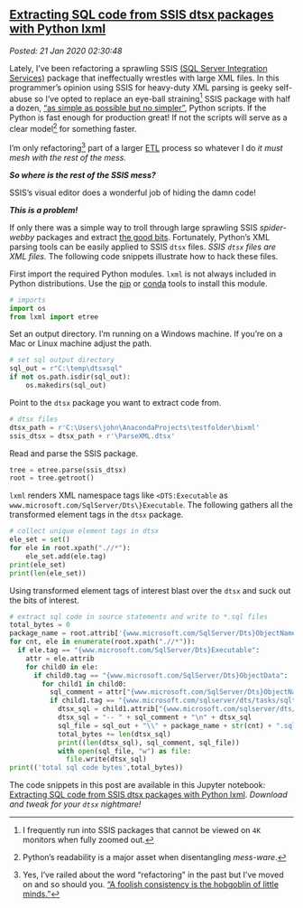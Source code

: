  
[Extracting SQL code from SSIS dtsx packages with Python lxml](https://analyzethedatanotthedrivel.org/2020/01/20/extracting-sql-code-from-ssis-dtsx-packages-with-python-lxml/)
---------------------------------------------------------------------------------------------------------------------------------------------------------

*Posted: 21 Jan 2020 02:30:48*

Lately, I’ve been refactoring a sprawling SSIS [(SQL Server Integration
Services)](https://docs.microsoft.com/en-us/sql/integration-services/sql-server-integration-services?view=sql-server-ver15)
package that ineffectually wrestles with large XML files. In this
programmer’s opinion using SSIS for heavy-duty XML parsing is geeky
self-abuse so I’ve opted to replace an eye-ball straining[^1x5673] SSIS
package with half a dozen, [“as simple as possible but no
simpler”](https://quoteinvestigator.com/2011/05/13/einstein-simple/),
Python scripts. If the Python is fast enough for production great! If
not the scripts will serve as a clear model[^2x5673] for something faster.

I’m only refactoring[^3x5673] part of a larger
[ETL](https://www.webopedia.com/TERM/E/ETL.html) process so whatever I
do *it must mesh with the rest of the mess.*

***So where is the rest of the SSIS mess?***

SSIS’s visual editor does a wonderful job of hiding the damn code!

***This is a problem!***

If only there was a simple way to troll through large sprawling SSIS
*spider-webby* packages and extract [the good
bits](https://www.youtube.com/watch?v=wPiHQ37gXnE). Fortunately,
Python’s XML parsing tools can be easily applied to SSIS `dtsx` files.
*SSIS `dtsx` files are XML files.* The following code snippets
illustrate how to hack these files.

First import the required Python modules. `lxml` is not always included
in Python distributions. Use the
[pip](https://remotedevdaily.com/how-to-install-lxml-in-python-using-pip/)
or [conda](https://anaconda.org/anaconda/lxml) tools to install this
module.

```PYTHON
# imports
import os
from lxml import etree
```

Set an output directory. I’m running on a Windows machine. If you’re on
a Mac or Linux machine adjust the path.

```PYTHON
# set sql output directory
sql_out = r"C:\temp\dtsxsql"
if not os.path.isdir(sql_out):
	os.makedirs(sql_out)
```

Point to the `dtsx` package you want to extract code from.

```PYTHON
# dtsx files
dtsx_path = r'C:\Users\john\AnacondaProjects\testfolder\bixml'
ssis_dtsx = dtsx_path + r'\ParseXML.dtsx'
```

Read and parse the SSIS package.

```PYTHON
tree = etree.parse(ssis_dtsx)
root = tree.getroot()
```

`lxml` renders XML namespace tags like `<DTS:Executable` as
`www.microsoft.com/SqlServer/Dts\}Executable`. The following gathers all
the transformed element tags in the `dtsx` package.

```PYTHON
# collect unique element tags in dtsx
ele_set = set()
for ele in root.xpath(".//*"):
	ele_set.add(ele.tag)    
print(ele_set)
print(len(ele_set))
```

Using transformed element tags of interest blast over the `dtsx` and
suck out the bits of interest.

```PYTHON
# extract sql code in source statements and write to *.sql files 
total_bytes = 0
package_name = root.attrib['{www.microsoft.com/SqlServer/Dts}ObjectName'].replace(" ","")
for cnt, ele in enumerate(root.xpath(".//*")):
  if ele.tag == "{www.microsoft.com/SqlServer/Dts}Executable":
	attr = ele.attrib
	for child0 in ele:
	  if child0.tag == "{www.microsoft.com/SqlServer/Dts}ObjectData":
		for child1 in child0:
		  sql_comment = attr["{www.microsoft.com/SqlServer/Dts}ObjectName"].strip()
		  if child1.tag == "{www.microsoft.com/sqlserver/dts/tasks/sqltask}SqlTaskData":
			dtsx_sql = child1.attrib["{www.microsoft.com/sqlserver/dts/tasks/sqltask}SqlStatementSource"]
			dtsx_sql = "-- " + sql_comment + "\n" + dtsx_sql
			sql_file = sql_out + "\\" + package_name + str(cnt) + ".sql"
			total_bytes += len(dtsx_sql)
			print((len(dtsx_sql), sql_comment, sql_file))
			with open(sql_file, "w") as file:
			  file.write(dtsx_sql)
print(('total sql code bytes',total_bytes))
```

The code snippets in this post are available in this Jupyter notebook:
[Extracting SQL code from SSIS dtsx packages with Python
lxml](https://github.com/bakerjd99/jacks/blob/master/notebooks/Extracting%20SQL%20code%20from%20SSIS%20dtsx%20packages%20with%20Python%20lxml.ipynb).
*Download and tweak for your `dtsx` nightmare!*

[^1x5673]: I frequently run into SSIS packages that cannot be viewed on `4K`
    monitors when fully zoomed out.

[^2x5673]: Python’s readability is a major asset when disentangling
    *mess-ware*.

[^3x5673]: Yes, I’ve railed about the word “refactoring” in the past but I’ve
    moved on and so should you. [“A foolish consistency is the hobgoblin
    of little
    minds.”](https://www.dictionary.com/browse/a-foolish-consistency-is-the-hobgoblin-of-little-minds)
